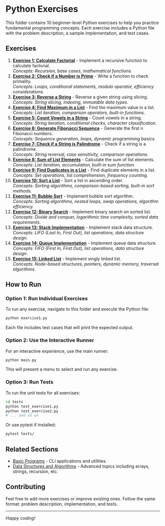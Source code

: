 # Python Exercises

This folder contains 10 beginner-level Python exercises to help you practice fundamental programming concepts. Each exercise includes a Python file with the problem description, a sample implementation, and test cases.

## Exercises

1. **[Exercise 1: Calculate Factorial](exercise1.py)** - Implement a recursive function to calculate factorial.  
   *Concepts: Recursion, base cases, mathematical functions.*
2. **[Exercise 2: Check if a Number is Prime](exercise2.py)** - Write a function to check primality.  
   *Concepts: Loops, conditional statements, modulo operator, efficiency considerations.*
3. **[Exercise 3: Reverse a String](exercise3.py)** - Reverse a given string using slicing.  
   *Concepts: String slicing, indexing, immutable data types.*
4. **[Exercise 4: Find Maximum in a List](exercise4.py)** - Find the maximum value in a list.  
   *Concepts: List iteration, comparison operators, built-in functions.*
5. **[Exercise 5: Count Vowels in a String](exercise5.py)** - Count vowels in a string.  
   *Concepts: String iteration, conditional checks, character classification.*
6. **[Exercise 6: Generate Fibonacci Sequence](exercise6.py)** - Generate the first n Fibonacci numbers.  
   *Concepts: Sequence generation, loops, dynamic programming basics.*
7. **[Exercise 7: Check if a String is Palindrome](exercise7.py)** - Check if a string is a palindrome.  
   *Concepts: String reversal, case sensitivity, comparison operations.*
8. **[Exercise 8: Sum of List Elements](exercise8.py)** - Calculate the sum of list elements.  
   *Concepts: List iteration, accumulation, built-in sum function.*
9. **[Exercise 9: Find Duplicates in a List](exercise9.py)** - Find duplicate elements in a list.  
   *Concepts: Set operations, list comprehension, frequency counting.*
10. **[Exercise 10: Sort a List](exercise10.py)** - Sort a list in ascending order.  
    *Concepts: Sorting algorithms, comparison-based sorting, built-in sort methods.*
11. **[Exercise 11: Bubble Sort](exercise11.py)** - Implement bubble sort algorithm.  
    *Concepts: Sorting algorithms, nested loops, swap operations, algorithm efficiency.*
12. **[Exercise 12: Binary Search](exercise12.py)** - Implement binary search on sorted list.  
    *Concepts: Divide and conquer, logarithmic time complexity, sorted data requirements.*
13. **[Exercise 13: Stack Implementation](exercise13.py)** - Implement stack data structure.  
    *Concepts: LIFO (Last In, First Out), list operations, data structure design.*
14. **[Exercise 14: Queue Implementation](exercise14.py)** - Implement queue data structure.  
    *Concepts: FIFO (First In, First Out), list operations, data structure design.*
15. **[Exercise 15: Linked List](exercise15.py)** - Implement singly linked list.  
    *Concepts: Node-based structures, pointers, dynamic memory, traversal algorithms.*

## How to Run

### Option 1: Run Individual Exercises
To run any exercise, navigate to this folder and execute the Python file:

```bash
python exercise1.py
```

Each file includes test cases that will print the expected output.

### Option 2: Use the Interactive Runner
For an interactive experience, use the main runner:

```bash
python main.py
```

This will present a menu to select and run any exercise.

### Option 3: Run Tests
To run the unit tests for all exercises:

```bash
cd tests
python test_exercise1.py
python test_exercise2.py
# ... and so on
```

Or use pytest if installed:

```bash
pytest tests/
```

## Related Sections

- [Basic Programs](../basic_programs/README.md) - CLI applications and utilities.
- [Data Structures and Algorithms](../dsa/README.md) - Advanced topics including arrays, strings, recursion, etc.

## Contributing

Feel free to add more exercises or improve existing ones. Follow the same format: problem description, implementation, and tests.

---

*Happy coding!*
